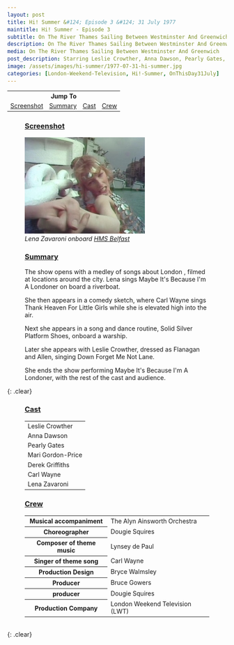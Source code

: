 ```yaml
---
layout: post
title: Hi! Summer &#124; Episode 3 &#124; 31 July 1977
maintitle: Hi! Summer - Episode 3
subtitle: On The River Thames Sailing Between Westminster And Greenwich
description: On The River Thames Sailing Between Westminster And Greenwich. Leslie Crowther, Anna Dawson, Pearly Gates, Mari Gordon-Price, Derek Griffiths, Derek Griffiths, Lena Zavaroni.
media: On The River Thames Sailing Between Westminster And Greenwich
post_description: Starring Leslie Crowther, Anna Dawson, Pearly Gates, Mari Gordon-Price, Derek Griffiths, Derek Griffiths, Lena Zavaroni.
image: /assets/images/hi-summer/1977-07-31-hi-summer.jpg
categories: [London-Weekend-Television, Hi!-Summer, OnThisDay31July]
---
```


<table style="text-align:center;">
<tr><th colspan="4">Jump To</th></tr>
<tr>
<td><a href="#screenshot">Screenshot</a></td>
<td><a href="#summary">Summary</a></td>
<td><a href="#cast">Cast</a></td>
<td><a href="#crew">Crew</a></td>
</tr>
</table>

<figure class="fig1">
<figcaption>
<h3 id="screenshot"><a href="#screenshot">Screenshot</a></h3>
</figcaption>
<img src="/assets/images/hi-summer/1977-07-31-hi-summer.jpg" class="full-width" />
<figcaption>
<cite>Lena Zavaroni onboard <a href="https://www.iwm.org.uk/visits/hms-belfast">HMS Belfast</a></cite>
</figcaption>
</figure>

<figure class="fig2">
<figcaption>
<h3 id="summary"><a href="#summary">Summary</a></h3>
</figcaption>
<p>The show opens with a medley of songs about London , filmed at locations around the city. Lena sings Maybe It's Because I'm A Londoner on board a riverboat.</p>
<p>She then appears in a comedy sketch, where Carl Wayne sings Thank Heaven For Little Girls while she is elevated high into the air.</p>
<p>Next she appears in a song and dance routine, Solid Silver Platform Shoes, onboard a warship.</p>
<p>Later she appears with Leslie Crowther, dressed as Flanagan and Allen, singing Down Forget Me Not Lane.</p>
<p>She ends the show performing Maybe It's Because I'm A Londoner, with the rest of the cast and audience.</p>
</figure>

{: .clear}

<figure class="fig1">
<figcaption>
<h3 id="cast"><a href="#cast">Cast</a></h3>
</figcaption>
<table>
<tr><td>Leslie Crowther</td></tr>
<tr><td>Anna Dawson</td></tr>
<tr><td>Pearly Gates</td></tr>
<tr><td>Mari Gordon-Price</td></tr>
<tr><td>Derek Griffiths</td></tr>
<tr><td>Carl Wayne</td></tr>
<tr><td>Lena Zavaroni</td></tr>
</table>
</figure>

<figure class="fig2">
<figcaption>
<h3 id="crew"><a href="#crew">Crew</a></h3>
</figcaption>
<table>
<tr><th>Musical accompaniment</th><td>The Alyn Ainsworth Orchestra</td></tr>
<tr><th>Choreographer</th><td>Dougie Squires</td></tr>
<tr><th>Composer of theme music</th><td>Lynsey de Paul</td></tr>
<tr><th>Singer of theme song</th><td>Carl Wayne</td></tr>
<tr><th>Production Design</th><td>Bryce Walmsley</td></tr>
<tr><th>Producer</th><td>Bruce Gowers</td></tr>
<tr><th>producer</th><td>Dougie Squires</td></tr>
<tr><th>Production Company</th><td>London Weekend Television (LWT)</td></tr>
</table>
</figure>

<br />{: .clear}

